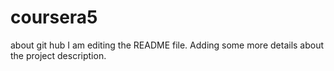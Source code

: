 # coursera5
about git hub
I am editing the README file. Adding some more details about the project description.
